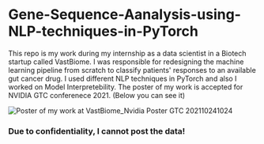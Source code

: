 # Gene-Sequence-Aanalysis-using-NLP-techniques-in-PyTorch

This repo is my work during my internship as a data scientist in a Biotech startup called VastBiome.
I was responsible for redesigning the machine learning pipeline from scratch to classify patients' responses to an available gut cancer drug. I used different NLP techniques in PyTorch and also I worked on Model Interpretebility.
The poster of my work is accepted for NVIDIA GTC conferenece 2021. (Below you can see it)

![Poster of my work at VastBiome_Nvidia Poster GTC 202110241024](https://user-images.githubusercontent.com/59636426/133817064-58569112-2501-4103-a405-f4fcc2ff9ef9.jpg)

### Due to confidentiality, I cannot post the data!

